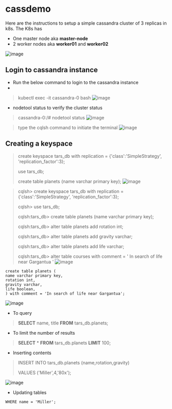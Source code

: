 # cassdemo
Here are the instructions to setup a simple cassandra cluster of 3 replicas in k8s.
The K8s has 
  - One master node aka **master-node**
  - 2 worker nodes aka **worker01** and **worker02**

![image](https://user-images.githubusercontent.com/24431738/123548239-9413a300-d781-11eb-97bc-6d6e27ec8241.png)


## Login to cassandra instance

- Run the below command to login to the cassandra instance
- 
> kubectl exec -it cassandra-0 bash
![image](https://user-images.githubusercontent.com/24431738/123549200-8b24d080-d785-11eb-802f-8920af66496d.png)


- nodetool status to verify the cluster status
> cassandra-0:/# nodetool status
![image](https://user-images.githubusercontent.com/24431738/123549029-e3a79e00-d784-11eb-930c-b3fcb9af60ab.png)


> type the cqlsh command to initiate the terminal
![image](https://user-images.githubusercontent.com/24431738/123549102-29646680-d785-11eb-857f-6346c39b2daf.png)

## Creating a keyspace

> create keyspace tars_db with replication = {'class':'SimpleStrategy', 'replication_factor':3};
> 
> use tars_db;
> 
> create table planets (name varchar primary key);
![image](https://user-images.githubusercontent.com/24431738/123549390-71d05400-d786-11eb-9a63-ab9080decbe8.png)

>cqlsh> create keyspace tars_db with replication = {'class':'SimpleStrategy', 'replication_factor':3};
>
>cqlsh> use tars_db;
>
>cqlsh:tars_db> create table planets (name varchar primary key);
>
>cqlsh:tars_db> alter table planets add rotation int;
>
>cqlsh:tars_db> alter table planets add gravity varchar;
>
>cqlsh:tars_db> alter table planets add life varchar;
>
>cqlsh:tars_db> alter table courses with comment = ' In search of life near Gargantua '
![image](https://user-images.githubusercontent.com/24431738/123549615-6cbfd480-d787-11eb-8cec-d9bf153304e7.png)

```
create table planets (
name varchar primary key,
rotation int,
gravity varchar, 
life boolean,
) with comment = 'In search of life near Gargantua';
```
![image](https://user-images.githubusercontent.com/24431738/123550017-09cf3d00-d789-11eb-9aa0-0ff4ef43a3f0.png)

- To query
> **SELECT** name, title **FROM** tars_db.planets;
 - To limit the number of results 
> **SELECT** * **FROM** tars_db.planets **LIMIT** 100;

- Inserting contents
> INSERT INTO tars_db.planets (name,rotation,gravity)
> 
> VALUES ('Miller',4,'80x');
> 
![image](https://user-images.githubusercontent.com/24431738/123550389-d55c8080-d78a-11eb-9aae-8745f1460bd7.png)

- Updating tables

``` UPDATE tars_db.planets SET rotation = 20, gravity = '30x'
WHERE name = 'Miller';
```

